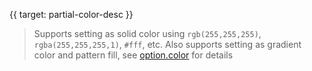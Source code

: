 
{{ target: partial-color-desc }}

> Supports setting as solid color using `rgb(255,255,255)`, `rgba(255,255,255,1)`, `#fff`, etc. Also supports setting as gradient color and pattern fill, see [option.color](~color) for details